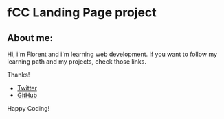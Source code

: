 # fCC Landing Page project

## About me:
Hi, i'm Florent and i'm learning web development. 
If you want to follow my learning path and my projects, check those links.

Thanks!

- [Twitter](https://twitter.com/flodotjs)
- [GitHub](https://github.com/FlorentVogel)

Happy Coding!
